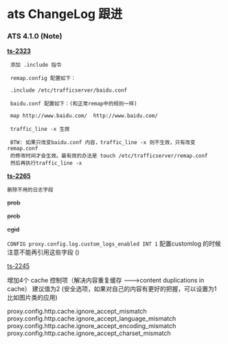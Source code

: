 # ats ChangeLog 跟进


### ATS 4.1.0 (Note)

**[ts-2323](https://issues.apache.org/jira/browse/TS-2323)**

	 添加 .include 指令
	 
	 remap.config 配置如下：
	 
	 .include /etc/trafficserver/baidu.conf
	 
	 baidu.conf 配置如下：(和正常remap中的规则一样)
	 
	 map http://www.baidu.com/	http://www.baidu.com/
	 
	 traffic_line -x 生效
	 
	 BTW: 如果只改变baidu.conf 内容，traffic_line -x 则不生效，只有改变remap.conf
	 的修改时间才会生效。最有效的办法是 touch /etc/trafficserver/remap.conf
	 然后再执行traffic_line -x
	
**[ts-2265](https://issues.apache.org/jira/browse/TS-2265)**


	删除不用的日志字段
~~prob~~

~~prcb~~

~~cgid~~

`CONFIG proxy.config.log.custom_logs_enabled INT 1` 配置customlog 的时候注意不能再引用这些字段 ()


[ts-2245](TS-2245)

增加4个 cache 控制项（解决内容重复缓存 --->content duplications in cache）
建议值为2 (安全选项，如果对自己的内容有更好的把握，可以设置为1 比如图片类的应用)

proxy.config.http.cache.ignore_accept_mismatch
proxy.config.http.cache.ignore_accept_language_mismatch
proxy.config.http.cache.ignore_accept_encoding_mismatch
proxy.config.http.cache.ignore_accept_charset_mismatch



